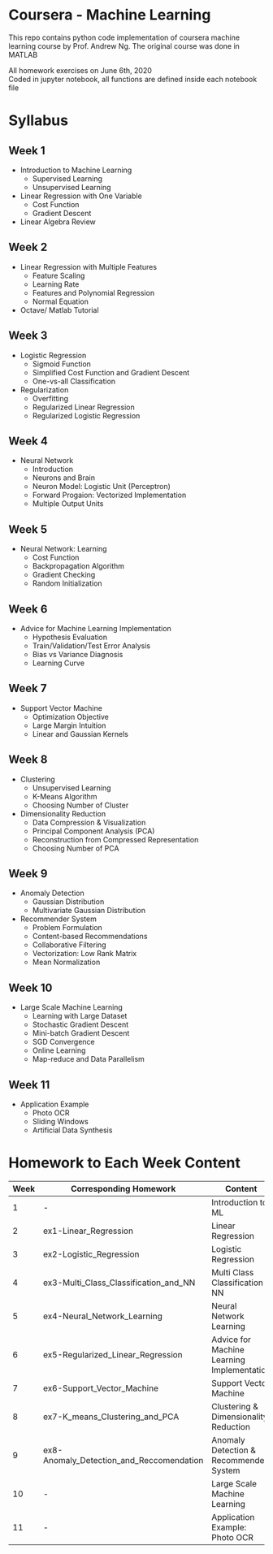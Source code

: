 # Coursera - Machine Learning
This repo contains python code implementation of coursera machine learning course by Prof. Andrew Ng. The original course was done in MATLAB

All homework exercises on June 6th, 2020  
Coded in jupyter notebook, all functions are defined inside each notebook file

# Syllabus
## Week 1
* Introduction to Machine Learning
    * Supervised Learning
    * Unsupervised Learning
* Linear Regression with One Variable
    * Cost Function
    * Gradient Descent
* Linear Algebra Review

## Week 2
* Linear Regression with Multiple Features
    * Feature Scaling
    * Learning Rate
    * Features and Polynomial Regression
    * Normal Equation
* Octave/ Matlab Tutorial

## Week 3
* Logistic Regression
    * Sigmoid Function
    * Simplified Cost Function and Gradient Descent
    * One-vs-all Classification
* Regularization
    * Overfitting
    * Regularized Linear Regression
    * Regularized Logistic Regression

## Week 4
* Neural Network
    * Introduction
    * Neurons and Brain
    * Neuron Model: Logistic Unit (Perceptron)
    * Forward Progaion: Vectorized Implementation
    * Multiple Output Units

## Week 5
* Neural Network: Learning
    * Cost Function
    * Backpropagation Algorithm
    * Gradient Checking
    * Random Initialization

## Week 6
* Advice for Machine Learning Implementation
    * Hypothesis Evaluation
    * Train/Validation/Test Error Analysis
    * Bias vs Variance Diagnosis
    * Learning Curve

## Week 7
* Support Vector Machine
    * Optimization Objective
    * Large Margin Intuition
    * Linear and Gaussian Kernels

## Week 8
* Clustering
    * Unsupervised Learning
    * K-Means Algorithm
    * Choosing Number of Cluster
* Dimensionality Reduction
    * Data Compression & Visualization
    * Principal Component Analysis (PCA)
    * Reconstruction from Compressed Representation
    * Choosing Number of PCA


## Week 9
* Anomaly Detection
    * Gaussian Distribution
    * Multivariate Gaussian Distribution
* Recommender System
    * Problem Formulation
    * Content-based Recommendations
    * Collaborative Filtering
    * Vectorization: Low Rank Matrix
    * Mean Normalization

## Week 10
* Large Scale Machine Learning
    * Learning with Large Dataset
    * Stochastic Gradient Descent
    * Mini-batch Gradient Descent
    * SGD Convergence
    * Online Learning
    * Map-reduce and Data Parallelism

## Week 11
* Application Example
    * Photo OCR
    * Sliding Windows
    * Artificial Data Synthesis
  

# Homework to Each Week Content
Week|Corresponding Homework|Content
----|----------------------|-------
1|-|Introduction to ML
2|ex1-Linear_Regression|Linear Regression
3|ex2-Logistic_Regression|Logistic Regression
4|ex3-Multi_Class_Classification_and_NN|Multi Class Classification & NN
5|ex4-Neural_Network_Learning| Neural Network Learning
6|ex5-Regularized_Linear_Regression| Advice for Machine Learning Implementation
7|ex6-Support_Vector_Machine|Support Vector Machine
8|ex7-K_means_Clustering_and_PCA|Clustering & Dimensionality Reduction
9|ex8-Anomaly_Detection_and_Reccomendation|Anomaly Detection & Recommender System
10|-|Large Scale Machine Learning
11|-|Application Example: Photo OCR